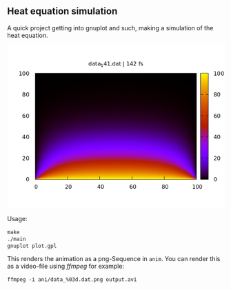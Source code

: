 ## Heat equation simulation

A quick project getting into gnuplot and such, making a simulation of the heat
equation.

![](https://github.com/JakobSachs/heatEquationC/blob/master/example.png?raw=true)


Usage:

```
make
./main
gnuplot plot.gpl
```

This renders the animation as a png-Sequence in `anim`. You can render this as
a video-file using _ffmpeg_ for example:

```
ffmpeg -i ani/data_%03d.dat.png output.avi
```


